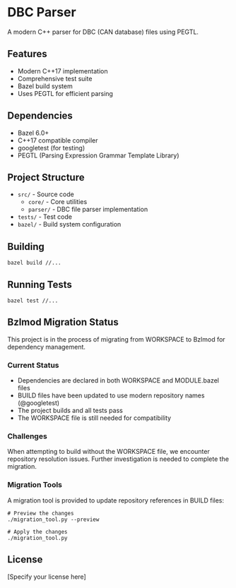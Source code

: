 # DBC Parser

A modern C++ parser for DBC (CAN database) files using PEGTL.

## Features

- Modern C++17 implementation
- Comprehensive test suite
- Bazel build system
- Uses PEGTL for efficient parsing

## Dependencies

- Bazel 6.0+
- C++17 compatible compiler
- googletest (for testing)
- PEGTL (Parsing Expression Grammar Template Library)

## Project Structure

- `src/` - Source code
  - `core/` - Core utilities
  - `parser/` - DBC file parser implementation
- `tests/` - Test code
- `bazel/` - Build system configuration

## Building

```shell
bazel build //...
```

## Running Tests

```shell
bazel test //...
```

## Bzlmod Migration Status

This project is in the process of migrating from WORKSPACE to Bzlmod for dependency management.

### Current Status
- Dependencies are declared in both WORKSPACE and MODULE.bazel files
- BUILD files have been updated to use modern repository names (@googletest)
- The project builds and all tests pass
- The WORKSPACE file is still needed for compatibility

### Challenges
When attempting to build without the WORKSPACE file, we encounter repository resolution issues. 
Further investigation is needed to complete the migration.

### Migration Tools
A migration tool is provided to update repository references in BUILD files:

```shell
# Preview the changes
./migration_tool.py --preview

# Apply the changes
./migration_tool.py
```

## License

[Specify your license here] 